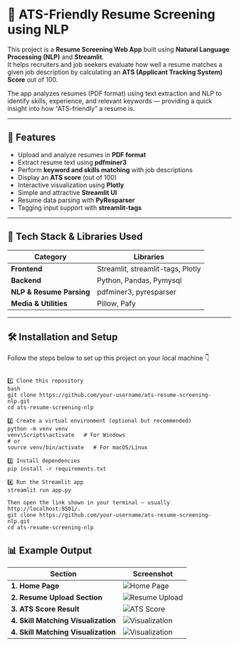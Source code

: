 # 🧠 ATS-Friendly Resume Screening using NLP

This project is a **Resume Screening Web App** built using **Natural Language Processing (NLP)** and **Streamlit**.  
It helps recruiters and job seekers evaluate how well a resume matches a given job description by calculating an **ATS (Applicant Tracking System) Score** out of 100.  

The app analyzes resumes (PDF format) using text extraction and NLP to identify skills, experience, and relevant keywords — providing a quick insight into how “ATS-friendly” a resume is.

---

## 🚀 Features

- Upload and analyze resumes in **PDF format**
- Extract resume text using **pdfminer3**
- Perform **keyword and skills matching** with job descriptions
- Display an **ATS score** (out of 100)
- Interactive visualization using **Plotly**
- Simple and attractive **Streamlit UI**
- Resume data parsing with **PyResparser**
- Tagging input support with **streamlit-tags**

---

## 🧩 Tech Stack & Libraries Used

| Category | Libraries |
|-----------|------------|
| **Frontend** | Streamlit, streamlit-tags, Plotly |
| **Backend** | Python, Pandas, Pymysql |
| **NLP & Resume Parsing** | pdfminer3, pyresparser |
| **Media & Utilities** | Pillow, Pafy |

---

## 🛠️ Installation and Setup

Follow the steps below to set up this project on your local machine 👇

 
```

1️⃣ Clone this repository
bash
git clone https://github.com/your-username/ats-resume-screening-nlp.git
cd ats-resume-screening-nlp

2️⃣ Create a virtual environment (optional but recommended)
python -m venv venv
venv\Scripts\activate   # For Windows
# or
source venv/bin/activate   # For macOS/Linux

3️⃣ Install dependencies
pip install -r requirements.txt

4️⃣ Run the Streamlit app
streamlit run app.py

Then open the link shown in your terminal — usually http://localhost:8501/.
git clone https://github.com/your-username/ats-resume-screening-nlp.git
cd ats-resume-screening-nlp
```

## 📊 Example Output

| Section | Screenshot |
|----------|-------------|
| **1. Home Page** | ![Home Page](Images/r1.png) |
| **2. Resume Upload Section** | ![Resume Upload](Images/r6.png) |
| **3. ATS Score Result** | ![ATS Score](Images/r2.png) |
| **4. Skill Matching Visualization** | ![Visualization](Images/r4.png)
| **4. Skill Matching Visualization** | ![Visualization](Images/r5.png)

